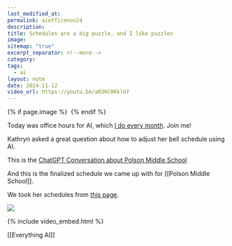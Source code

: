 ```yaml
---
last_modified_at: 
permalink: aiofficenov24
description: 
title: Schedules are a big puzzle, and I like puzzles
image: 
sitemap: "true"
excerpt_separator: <!--more-->
category: 
tags:
  - ai
layout: note
date: 2024-11-12
video_url: https://youtu.be/aR3KC0KklGY
---
```



{% if page.image %} <img src="{{ page.image }}" alt=""> {% endif %}

Today was office hours for AI, which [I do every month](https://jethro.webinarninja.com/series-webinars/6143/register). Join me! 

Kathryn asked a great question about how to adjust her bell schedule using AI. 

This is the [ChatGPT Conversation about Polson Middle School](https://www.dropbox.com/scl/fi/njjz0u88wvyv5osgh45b0/ChatGPT-Conversation-about-Polson-Middle-School.pdf?rlkey=usdddf8s8rmd99hwlzvnorl2e&dl=0)

And this is the finalized schedule we came up with for [[Polson Middle School]].

We took her schedules from [this page](https://www.madison.k12.ct.us/polson-middle-school/general-info/daily-schedules).

![](https://youtu.be/aR3KC0KklGY)

{% include video_embed.html %}

[[Everything AI]]
